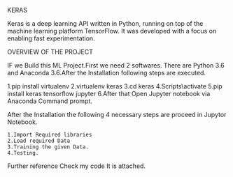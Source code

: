 KERAS

Keras is a deep learning API written in Python, running on top of the machine learning platform TensorFlow. It was developed with a focus on enabling fast experimentation.


OVERVIEW OF THE PROJECT

IF we Build this ML Project.First we need 2 softwares. There are Python 3.6 and Anaconda 3.6.After the Installation following steps are executed.

  1.pip install virtualenv
  2.virtualenv keras
  3.cd keras
  4.Scripts\activate
  5.pip install keras tensorflow jupyter
  6.After that Open Jupyter notebook via Anaconda Command prompt.
  
   After the Installation the following 4 necessary steps are proceed in Jupytor Notebook.
    
    1.Import Required libraries
    2.Load required Data
    3.Training the given Data.
    4.Testing.
    
    
 Further reference Check my code It is attached.
